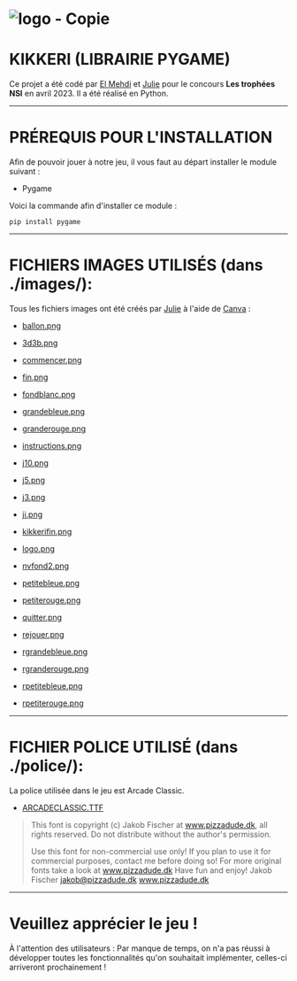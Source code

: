 # ![logo - Copie](https://user-images.githubusercontent.com/116278302/234995210-e53920e1-d81d-40ee-9f60-fc94893dd1ff.png)
# KIKKERI (LIBRAIRIE PYGAME)  


Ce projet a été codé par [El Mehdi](https://github.com/Bianchey "Le profil d'El Mehdi") et [Julie](https://github.com/julies01 "Le profil de Julie") pour le concours **Les trophées NSI** en avril 2023. Il a été réalisé en Python.
___
# PRÉREQUIS POUR L'INSTALLATION 

Afin de pouvoir jouer à notre jeu, il vous faut au départ installer le module suivant :  

* Pygame  

Voici la commande afin d'installer ce module : 

    pip install pygame

___
# FICHIERS IMAGES UTILISÉS (dans ./images/):
Tous les fichiers images ont été créés par [Julie](https://github.com/julies01 " Le profil de Julie") à l'aide de [Canva](https://www.canva.com/ "Canva") :  

* [ballon.png](https://github.com/julies01/kikkeri/blob/sources/images/3d3b.png)  
* [3d3b.png](https://github.com/julies01/kikkeri/blob/sources/images/ballon.png)  
* [commencer.png](https://github.com/julies01/kikkeri/blob/sources/images/commencer.png)  

* [fin.png](https://github.com/julies01/kikkeri/blob/sources/images/fin.png)  

* [fondblanc.png](https://github.com/julies01/kikkeri/blob/sources/images/fondblanc.png)  

* [grandebleue.png](https://github.com/julies01/kikkeri/blob/sources/images/grandebleue.png)  

* [granderouge.png](https://github.com/julies01/kikkeri/blob/sources/images/granderouge.png)  

* [instructions.png](https://github.com/julies01/kikkeri/blob/sources/images/instructions.png)  

* [j10.png](https://github.com/julies01/kikkeri/blob/sources/images/j10.png)  

* [j5.png](https://github.com/julies01/kikkeri/blob/sources/images/j5.png)  

* [j3.png](https://github.com/julies01/kikkeri/blob/sources/images/j3.png)  

* [ji.png](https://github.com/julies01/kikkeri/blob/sources/images/ji.png)  

* [kikkerifin.png](https://github.com/julies01/kikkeri/blob/sources/images/kikkerifin.png)  

* [logo.png](https://github.com/julies01/kikkeri/blob/sources/images/logo.png)  

* [nvfond2.png](https://github.com/julies01/kikkeri/blob/sources/images/nvfond2.png)  

* [petitebleue.png](https://github.com/julies01/kikkeri/blob/sources/images/petitebleue.png)  

* [petiterouge.png](https://github.com/julies01/kikkeri/blob/sources/images/petiterouge.png)  

* [quitter.png](https://github.com/julies01/kikkeri/blob/sources/images/quitter.png)  

* [rejouer.png](https://github.com/julies01/kikkeri/blob/sources/images/rejouer.png)  

* [rgrandebleue.png](https://github.com/julies01/kikkeri/blob/sources/images/rgrandebleue.png)  

* [rgranderouge.png](https://github.com/julies01/kikkeri/blob/sources/images/rgranderouge.png)  

* [rpetitebleue.png](https://github.com/julies01/kikkeri/blob/sources/images/rpetitebleue.png)  

* [rpetiterouge.png](https://github.com/julies01/kikkeri/blob/sources/images/rpetiterouge.png)
___
# FICHIER POLICE UTILISÉ (dans ./police/):

La police utilisée dans le jeu est Arcade Classic. 

* [ARCADECLASSIC.TTF](https://github.com/julies01/kikkeri/blob/sources/police/ARCADECLASSIC.TTF)

> This font is copyright (c) Jakob Fischer at www.pizzadude.dk,  all rights reserved. Do not distribute without the author's permission.
>
> Use this font for non-commercial use only! If you plan to use it for commercial purposes, contact me before doing so!
> For more original fonts take a look at www.pizzadude.dk
> Have fun and enjoy!
> Jakob Fischer
> jakob@pizzadude.dk
> www.pizzadude.dk

___  

# Veuillez apprécier le jeu !   

À l'attention des utilisateurs : Par manque de temps, on n'a pas réussi à développer toutes les fonctionnalités qu'on souhaitait implémenter, celles-ci arriveront prochainement !
